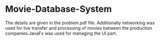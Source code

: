 # Movie-Database-System
 The details are given in the problem.pdf file. Additionally networking was used for live transfer and processing of movies between the production companies.JavaFx was used for managing the UI part.

